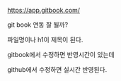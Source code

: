 https://app.gitbook.com/


git book 연동 잘 될까?

파일명이나 h1이 제목이 된다.

gitbook에서 수정하면 반영시간이 있는데

github에서 수정하면 실시간 반영된다. 